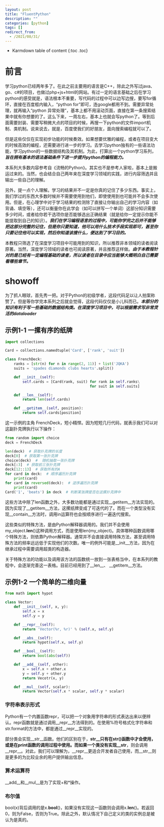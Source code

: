 ```yaml
---
layout: post
title: "FluentPython"
description: ""
categories: [python]
tags: []
redirect_from:
  - /2021/08/31/
---
```


* Karmdown table of content
{:toc .toc}

# 前言

学习python已经两年多了。在此之前主要用的语言是C++，除此之外写过java、go、c#的项目，也做过php+js+html的网站。有过一定的语言基础之后在学习python的感受就是，语法根本不重要，写代码的过程中可以边写边搜，要写for循环，直接在百度框内输入，“python for”即可，连google都用不到。需要异常处理，就再输入“python 异常处理”，基本上都不用滚动页面，直接在第一条搜索结果中就有你想要的了。这么下来，一周左右，基本上也就会写python了。等到后面需要封装、需要写稍微大点的项目的时候，再搜一下python的文件import机制、类机制。说来说去，就是，百度使我们的好朋友，面向搜索编程就可以了。

但是这些仅仅在实现初步功能的时候奏效。如果想要优雅的编程，或者在项目变大的时候高效的编程，还需要进行进一步的学习。去学习python独有的一些语法功能，学习python的一些数据结构及其机制。为此，打算出一个python学习系列，***旨在拥有基本的语法基础条件下进一步提升python的编程能力。***

本系列大多数内容参考自《流畅的Python》。其实也不是参考人家啦，基本上是搬运过来的。当然，也会结合自己两年来在深度学习领域的实践，进行内容筛选并且输出一些自己的理解。

另外，提一点个人理解。学习的结果并不一定是你真的记住了多少东西。事实上，我们学过的东西大多数时候并不需要使用到他们，即使使用到也可能并不会多次使用。但是，在心理学中对于学习结果的检测除了直接让你输出自己的学习内容（如背诵、填空等），还可以衡量你在此学会（如可以拼写一个单词）这部分知识需要多少时间，或者给你若干选项你是否能够选出正确结果（就是给你一定提示你能不能提取到自己的知识）。***我们在学习编程语言的过程中，可能你学完之后并不能够把这部分完整的记住，但是你只要知道，他可以用什么技术手段实现即可，甚至你只要记住他可以实现，然后你知道该搜什么，便达到了学习目的。***

本教程只筛选了在深度学习项目中可能用到的知识，所以推荐非本领域的读者阅读原著。当然，深度学习领域的读者也可阅读原著，并且推荐这样做。***由于本教程针对的是已经有一定编程基础的读者，所以读者在目录中应当能够大概明白自己需要看哪些章节。***

# showoff

为了抓人眼球，首先秀一把。对于Python的初级学者，这段代码足以让人拍案称赞了。但是等你学完本系列之后就会觉得，这段代码仅仅是小儿科而已。***本部分的知识有利于写一些基础的数据结构类。在深度学习项目中，可以根据需求写非常灵活的dataloader***


## 示例1-1	一摞有序的纸牌
~~~python
import collections

Card = collections.namedtuple('Card', ['rank', 'suit'])

class FrenchDeck:
	ranks = [str(n) for n in range(2, 11)] + list('JQKA')
	suits = 'spades diamonds clubs hearts'.split()

	def __init__(self):
		self.cards = [Card(rank, suit) for rank in self.ranks\
									   for suit in self.suits]

	def __len__(self):
		return len(self.cards)

	def __getitem__(self, position):
		return self.cards[position]
~~~~

这一示例的主角 FrenchDeck，短小精悍。因为短短几行代码，就表示我们可以对这副扑克牌执行以下操作：

~~~python
from random import choice
deck = FrenchDeck

len(deck)  # 获取扑克牌的长度
deck[0]  # 获取第一张扑克牌
choice(deck)  #  随机抽取一张扑克牌
deck[:3]  # 获取前三张扑克牌
deck[12::13]  # 获取所有的A
for card in deck:  # 顺序遍历扑克牌
	print(card)
for card in reversed(deck):  # 逆序遍历扑克牌
	print(card)
Card('1', 'beats') in deck  # 判断某张牌是否在这摞扑克牌中
~~~~

这些方法中除了len函数之外，大多数功能都是通过实现__getitem__方法实现的。因为实现了__getitem__方法，这摞纸牌变成了可迭代的了。而在一个类型没有实现__contain__方法时，调用in运算符也会按顺序进行一遍迭代搜索。

这些类似的特殊方法，是由Python解释器调用的。我们并不会使用my_object.__len__()这种调用方式，而是使用len(my_object)。具体哪种函数调用哪个特殊方法，则依靠Python解释器。通常并不会直接调用特殊方法，甚至调用特殊方法的频率远远低于实现他们的次数。唯一的例外可能是__init__方法，因为在继承过程中需要调用超类的构造器。

关于特殊方法的功能以及调用该方法的函数统一放到一张表格当中，在本系列的教程中，会逐渐完善这一表格。目前已经用到了__len__、 __getitem__方法。

## 示例1-2 一个简单的二维向量

~~~python
from math import hypot

class Vector:
	def __init__(self, x, y):
		self.x = x
		self.y = y

	def __repr__(self):
		return 'Vector(%r, %r)' % (self.x, self.y)

	def __abs__(self):
		return hypot(self.x, self.y)

	def __bool__(self):
		return bool(abs(self))

	def __add__(self, other):
		x = self.x + other.x
		y = self.y + other.y
		return Vecotr(x, y)

	def __mul__(self, scalar):
		return Vector(self.x * scalar, self.y * scalar)
~~~~

### 字符串表示形式

Python有一个内置函数repr，可以把一个对象用字符串的形式表达出来以便辨认。repr函数就是通过调用__repr__方法得到的。在使用%符号格式化字符串和str.format的方法中，都是通过__repr__实现的。

部分类会实现__str__函数。他们的区别在于，__str__只有在str()函数中才会使用，或是在print函数的调用过程中使用。而如果一个类没有实现__str__，则会调用__repr__。对此，我们可以理解为，__repr__更适合开发者自己使用，而__str__则是更多的为比较业余的用户提供输出信息。


### 算术运算符

__add__和__mul__是为了实现+和*操作。

### 布尔值

bool(x)背后调用的是x.__bool__()，如果没有实现这一函数则会调用x.__len__()。若返回0，则为False，否则为True。除此之外，默认情况下自己定义的类的实例总是被认为是真的。
